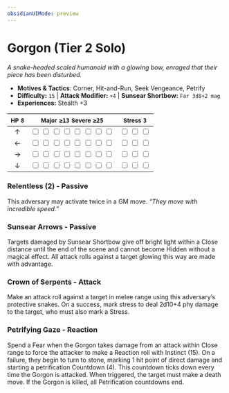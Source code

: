 ```yaml
---
obsidianUIMode: preview
---
```

# Gorgon (Tier 2 Solo)

*A snake-headed scaled humanoid with a glowing bow, enraged that their piece has been disturbed.*

- **Motives & Tactics**: Corner, Hit-and-Run, Seek Vengeance, Petrify
- **Difficulty:** `15` | **Attack Modifier:** `+4` | **Sunsear Shortbow:** `Far 3d8+2 mag`
- **Experiences:** Stealth +3

| <small>HP</small> `8` | <small>Major</small> `≥13` <small>Severe</small> `≥25` | <small>Stress</small> `3` |
|:-:|:-:|:-:|
| ↑ |  <input type="checkbox" unchecked id="14ffd2bf"> <input type="checkbox" unchecked id="836e353f"> <input type="checkbox" unchecked id="9d4c1552"> <input type="checkbox" unchecked id="2535ebf9"> <input type="checkbox" unchecked id="20e07c7c"> <input type="checkbox" unchecked id="7675a892"> <input type="checkbox" unchecked id="5a5b01e5"> <input type="checkbox" unchecked id="90c99626"> |  <input type="checkbox" unchecked id="339f2b2e"> <input type="checkbox" unchecked id="3f02a96f"> <input type="checkbox" unchecked id="023d7b32"> |
| ← |  <input type="checkbox" unchecked id="c527eabc"> <input type="checkbox" unchecked id="647c7919"> <input type="checkbox" unchecked id="0803e3c6"> <input type="checkbox" unchecked id="e7a80c9e"> <input type="checkbox" unchecked id="783a2d97"> <input type="checkbox" unchecked id="d7243353"> <input type="checkbox" unchecked id="f678356a"> <input type="checkbox" unchecked id="d6aea43f"> |  <input type="checkbox" unchecked id="3c3a809e"> <input type="checkbox" unchecked id="ce9460ec"> <input type="checkbox" unchecked id="277f608b"> |
| → |  <input type="checkbox" unchecked id="d2359ade"> <input type="checkbox" unchecked id="fdff98a1"> <input type="checkbox" unchecked id="451d86e8"> <input type="checkbox" unchecked id="1c903a5c"> <input type="checkbox" unchecked id="8dcfdb7c"> <input type="checkbox" unchecked id="21bebbe8"> <input type="checkbox" unchecked id="b6d69314"> <input type="checkbox" unchecked id="471e9cdc"> |  <input type="checkbox" unchecked id="9d65ec49"> <input type="checkbox" unchecked id="55f084fc"> <input type="checkbox" unchecked id="25c6b818"> |
| ↓ |  <input type="checkbox" unchecked id="70b6011b"> <input type="checkbox" unchecked id="e6937cb7"> <input type="checkbox" unchecked id="c94625c3"> <input type="checkbox" unchecked id="d152aac8"> <input type="checkbox" unchecked id="877de911"> <input type="checkbox" unchecked id="262576b2"> <input type="checkbox" unchecked id="8c1e34c4"> <input type="checkbox" unchecked id="0ad76b40"> |  <input type="checkbox" unchecked id="231d42ef"> <input type="checkbox" unchecked id="20d329fe"> <input type="checkbox" unchecked id="9b98bd9d"> |

### Relentless (2) - Passive

This adversary may activate twice in a GM move. *“They move with incredible speed.”*

### Sunsear Arrows - Passive

Targets damaged by Sunsear Shortbow give off bright light within a Close distance until the end of the scene and cannot become Hidden without a magical effect. All attack rolls against a target glowing this way are made with advantage. 

### Crown of Serpents - Attack

Make an attack roll against a target in melee range using this adversary’s protective snakes. On a success, mark stress to deal 2d10+4 phy damage to the target, who must also mark a Stress. 

### Petrifying Gaze - Reaction

Spend a Fear when the Gorgon takes damage from an attack within Close range to force the attacker to make a Reaction roll with Instinct (15). On a failure, they begin to turn to stone, marking 1 hit point of direct damage and starting a petrification Countdown (4). This countdown ticks down every time the Gorgon is attacked. When triggered, the target must make a death move. If the Gorgon is killed, all Petrification countdowns end.